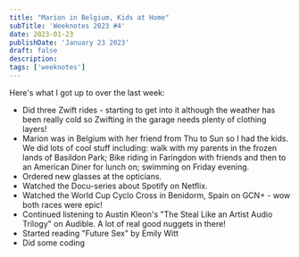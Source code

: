 ```yaml
---
title: "Marion in Belgium, Kids at Home"
subTitle: 'Weeknotes 2023 #4'
date: 2023-01-23
publishDate: 'January 23 2023'
draft: false
description:
tags: ['weeknotes']
---
```


Here's what I got up to over the last week:
- Did three Zwift rides - starting to get into it although the weather has been really cold so Zwifting in the garage needs plenty of clothing layers!
- Marion was in Belgium with her friend from Thu to Sun so I had the kids. We did lots of cool stuff including: walk with my parents in the frozen lands of Basildon Park; Bike riding in Faringdon with friends and then to an American Diner for lunch on; swimming on Friday evening.
- Ordered new glasses at the opticians.
- Watched the Docu-series about Spotify on Netflix.
- Watched the World Cup Cyclo Cross in Benidorm, Spain on GCN+ - wow both races were epic!
- Continued listening to Austin Kleon's "The Steal Like an Artist Audio Trilogy" on Audible. A lot of real good nuggets in there!
- Started reading "Future Sex" by Emily Witt
- Did some coding
